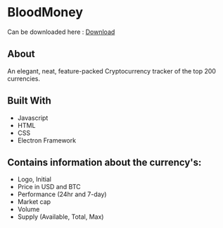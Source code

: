 # BloodMoney
Can be downloaded here : [Download](http://www.wildgoat.me/bloodmoney)

## About
An elegant, neat, feature-packed Cryptocurrency tracker of the top 200 currencies.

## Built With
* Javascript
* HTML
* CSS
* Electron Framework

## Contains information about the currency's:
* Logo, Initial
* Price in USD and BTC
* Performance (24hr and 7-day)
* Market cap
* Volume
* Supply (Available, Total, Max)
